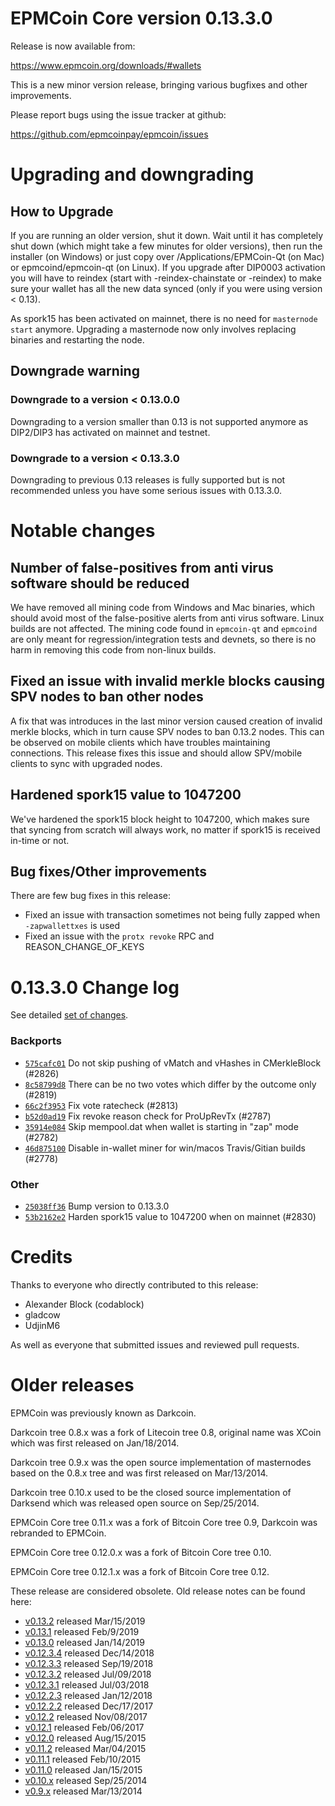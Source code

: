 EPMCoin Core version 0.13.3.0
==========================

Release is now available from:

  <https://www.epmcoin.org/downloads/#wallets>

This is a new minor version release, bringing various bugfixes and other improvements.

Please report bugs using the issue tracker at github:

  <https://github.com/epmcoinpay/epmcoin/issues>


Upgrading and downgrading
=========================

How to Upgrade
--------------

If you are running an older version, shut it down. Wait until it has completely
shut down (which might take a few minutes for older versions), then run the
installer (on Windows) or just copy over /Applications/EPMCoin-Qt (on Mac) or
epmcoind/epmcoin-qt (on Linux). If you upgrade after DIP0003 activation you will
have to reindex (start with -reindex-chainstate or -reindex) to make sure
your wallet has all the new data synced (only if you were using version < 0.13).

As spork15 has been activated on mainnet, there is no need for `masternode start`
anymore. Upgrading a masternode now only involves replacing binaries and restarting
the node.

Downgrade warning
-----------------

### Downgrade to a version < 0.13.0.0

Downgrading to a version smaller than 0.13 is not supported anymore as DIP2/DIP3 has activated
on mainnet and testnet.

### Downgrade to a version < 0.13.3.0

Downgrading to previous 0.13 releases is fully supported but is not recommended unless you have some serious issues with 0.13.3.0.

Notable changes
===============

Number of false-positives from anti virus software should be reduced
--------------------------------------------------------------------
We have removed all mining code from Windows and Mac binaries, which should avoid most of the false-positive alerts
from anti virus software. Linux builds are not affected. The mining code found in `epmcoin-qt` and `epmcoind` are only meant
for regression/integration tests and devnets, so there is no harm in removing this code from non-linux builds.

Fixed an issue with invalid merkle blocks causing SPV nodes to ban other nodes
------------------------------------------------------------------------------
A fix that was introduces in the last minor version caused creation of invalid merkle blocks, which in turn cause SPV
nodes to ban 0.13.2 nodes. This can be observed on mobile clients which have troubles maintaining connections. This
release fixes this issue and should allow SPV/mobile clients to sync with upgraded nodes.

Hardened spork15 value to 1047200
---------------------------------
We've hardened the spork15 block height to 1047200, which makes sure that syncing from scratch will always work, no
matter if spork15 is received in-time or not.

Bug fixes/Other improvements
----------------------------
There are few bug fixes in this release:
- Fixed an issue with transaction sometimes not being fully zapped when `-zapwallettxes` is used
- Fixed an issue with the `protx revoke` RPC and REASON_CHANGE_OF_KEYS

 0.13.3.0 Change log
===================

See detailed [set of changes](https://github.com/epmcoinpay/epmcoin/compare/v0.13.2.0...epmcoinpay:v0.13.3.0).

### Backports

- [`575cafc01`](https://github.com/epmcoinpay/epmcoin/commit/575cafc01) Do not skip pushing of vMatch and vHashes in CMerkleBlock (#2826)
- [`8c58799d8`](https://github.com/epmcoinpay/epmcoin/commit/8c58799d8) There can be no two votes which differ by the outcome only (#2819)
- [`66c2f3953`](https://github.com/epmcoinpay/epmcoin/commit/66c2f3953) Fix vote ratecheck (#2813)
- [`b52d0ad19`](https://github.com/epmcoinpay/epmcoin/commit/b52d0ad19) Fix revoke reason check for ProUpRevTx (#2787)
- [`35914e084`](https://github.com/epmcoinpay/epmcoin/commit/35914e084) Skip mempool.dat when wallet is starting in "zap" mode (#2782)
- [`46d875100`](https://github.com/epmcoinpay/epmcoin/commit/46d875100) Disable in-wallet miner for win/macos Travis/Gitian builds (#2778)

### Other

- [`25038ff36`](https://github.com/epmcoinpay/epmcoin/commit/25038ff36) Bump version to 0.13.3.0
- [`53b2162e2`](https://github.com/epmcoinpay/epmcoin/commit/53b2162e2) Harden spork15 value to 1047200 when on mainnet (#2830)

Credits
=======

Thanks to everyone who directly contributed to this release:

- Alexander Block (codablock)
- gladcow
- UdjinM6

As well as everyone that submitted issues and reviewed pull requests.

Older releases
==============

EPMCoin was previously known as Darkcoin.

Darkcoin tree 0.8.x was a fork of Litecoin tree 0.8, original name was XCoin
which was first released on Jan/18/2014.

Darkcoin tree 0.9.x was the open source implementation of masternodes based on
the 0.8.x tree and was first released on Mar/13/2014.

Darkcoin tree 0.10.x used to be the closed source implementation of Darksend
which was released open source on Sep/25/2014.

EPMCoin Core tree 0.11.x was a fork of Bitcoin Core tree 0.9,
Darkcoin was rebranded to EPMCoin.

EPMCoin Core tree 0.12.0.x was a fork of Bitcoin Core tree 0.10.

EPMCoin Core tree 0.12.1.x was a fork of Bitcoin Core tree 0.12.

These release are considered obsolete. Old release notes can be found here:

- [v0.13.2](https://github.com/epmcoinpay/epmcoin/blob/master/doc/release-notes/epmcoin/release-notes-0.13.2.md) released Mar/15/2019
- [v0.13.1](https://github.com/epmcoinpay/epmcoin/blob/master/doc/release-notes/epmcoin/release-notes-0.13.1.md) released Feb/9/2019
- [v0.13.0](https://github.com/epmcoinpay/epmcoin/blob/master/doc/release-notes/epmcoin/release-notes-0.13.0.md) released Jan/14/2019
- [v0.12.3.4](https://github.com/epmcoinpay/epmcoin/blob/master/doc/release-notes/epmcoin/release-notes-0.12.3.4.md) released Dec/14/2018
- [v0.12.3.3](https://github.com/epmcoinpay/epmcoin/blob/master/doc/release-notes/epmcoin/release-notes-0.12.3.3.md) released Sep/19/2018
- [v0.12.3.2](https://github.com/epmcoinpay/epmcoin/blob/master/doc/release-notes/epmcoin/release-notes-0.12.3.2.md) released Jul/09/2018
- [v0.12.3.1](https://github.com/epmcoinpay/epmcoin/blob/master/doc/release-notes/epmcoin/release-notes-0.12.3.1.md) released Jul/03/2018
- [v0.12.2.3](https://github.com/epmcoinpay/epmcoin/blob/master/doc/release-notes/epmcoin/release-notes-0.12.2.3.md) released Jan/12/2018
- [v0.12.2.2](https://github.com/epmcoinpay/epmcoin/blob/master/doc/release-notes/epmcoin/release-notes-0.12.2.2.md) released Dec/17/2017
- [v0.12.2](https://github.com/epmcoinpay/epmcoin/blob/master/doc/release-notes/epmcoin/release-notes-0.12.2.md) released Nov/08/2017
- [v0.12.1](https://github.com/epmcoinpay/epmcoin/blob/master/doc/release-notes/epmcoin/release-notes-0.12.1.md) released Feb/06/2017
- [v0.12.0](https://github.com/epmcoinpay/epmcoin/blob/master/doc/release-notes/epmcoin/release-notes-0.12.0.md) released Aug/15/2015
- [v0.11.2](https://github.com/epmcoinpay/epmcoin/blob/master/doc/release-notes/epmcoin/release-notes-0.11.2.md) released Mar/04/2015
- [v0.11.1](https://github.com/epmcoinpay/epmcoin/blob/master/doc/release-notes/epmcoin/release-notes-0.11.1.md) released Feb/10/2015
- [v0.11.0](https://github.com/epmcoinpay/epmcoin/blob/master/doc/release-notes/epmcoin/release-notes-0.11.0.md) released Jan/15/2015
- [v0.10.x](https://github.com/epmcoinpay/epmcoin/blob/master/doc/release-notes/epmcoin/release-notes-0.10.0.md) released Sep/25/2014
- [v0.9.x](https://github.com/epmcoinpay/epmcoin/blob/master/doc/release-notes/epmcoin/release-notes-0.9.0.md) released Mar/13/2014

